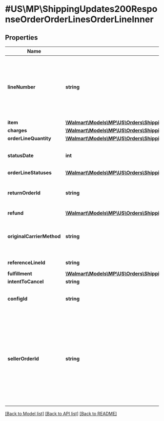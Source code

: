 # #US\MP\ShippingUpdates200ResponseOrderOrderLinesOrderLineInner

## Properties

Name | Type | Description | Notes
------------ | ------------- | ------------- | -------------
**lineNumber** | **string** | The line number associated with the details for each individual item in the purchase order |
**item** | [**\Walmart\Models\MP\US\Orders\ShippingUpdates200ResponseOrderOrderLinesOrderLineInnerItem**](ShippingUpdates200ResponseOrderOrderLinesOrderLineInnerItem.md) |  |
**charges** | [**\Walmart\Models\MP\US\Orders\ShippingUpdates200ResponseOrderOrderLinesOrderLineInnerCharges**](ShippingUpdates200ResponseOrderOrderLinesOrderLineInnerCharges.md) |  |
**orderLineQuantity** | [**\Walmart\Models\MP\US\Orders\ShippingUpdatesRequestOrderShipmentOrderLinesOrderLineInnerOrderLineStatusesOrderLineStatusInnerStatusQuantity**](ShippingUpdatesRequestOrderShipmentOrderLinesOrderLineInnerOrderLineStatusesOrderLineStatusInnerStatusQuantity.md) |  |
**statusDate** | **int** | The date shown on the recent order status |
**orderLineStatuses** | [**\Walmart\Models\MP\US\Orders\ShippingUpdates200ResponseOrderOrderLinesOrderLineInnerOrderLineStatuses**](ShippingUpdates200ResponseOrderOrderLinesOrderLineInnerOrderLineStatuses.md) |  |
**returnOrderId** | **string** | Id of the return order created in case of a full refund | [optional]
**refund** | [**\Walmart\Models\MP\US\Orders\ShippingUpdates200ResponseOrderOrderLinesOrderLineInnerRefund**](ShippingUpdates200ResponseOrderOrderLinesOrderLineInnerRefund.md) |  | [optional]
**originalCarrierMethod** | **string** | Ship method stamped at order line level when order is placed | [optional]
**referenceLineId** | **string** | Reference line Id | [optional]
**fulfillment** | [**\Walmart\Models\MP\US\Orders\ShippingUpdates200ResponseOrderOrderLinesOrderLineInnerFulfillment**](ShippingUpdates200ResponseOrderOrderLinesOrderLineInnerFulfillment.md) |  | [optional]
**intentToCancel** | **string** |  | [optional]
**configId** | **string** | Sets ConfigID for Personalised orders | [optional]
**sellerOrderId** | **string** | A unique ID associated with the sales order for specified Seller; gives Sellers the ability to print their own custom order ID on the return label; limit of 30 characters | [optional]


[[Back to Model list]](../) [[Back to API list]](../../Api/US/MP) [[Back to README]](../../README.md)
